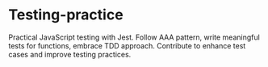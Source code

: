 # Testing-practice
Practical JavaScript testing with Jest. Follow AAA pattern, write meaningful tests for functions, embrace TDD approach. Contribute to enhance test cases and improve testing practices.
